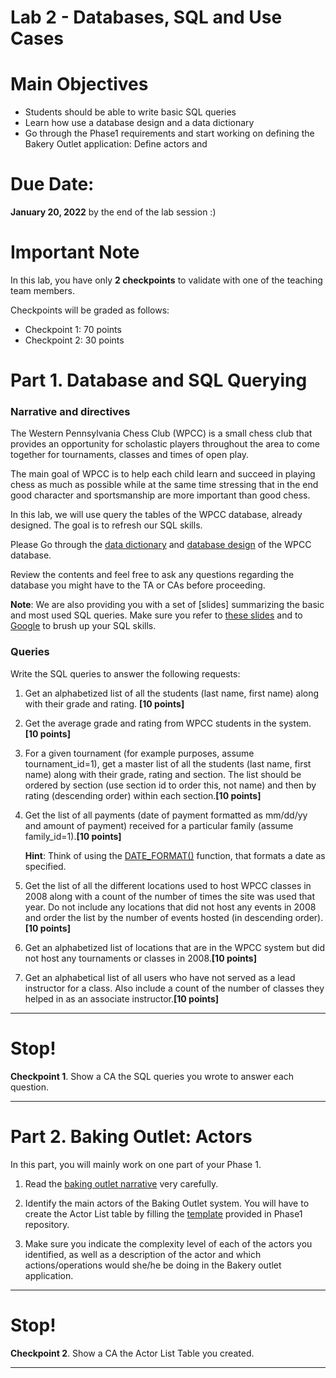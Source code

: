 Lab 2 - Databases, SQL and Use Cases
=

Main Objectives
==========
- Students should be able to write basic SQL queries
- Learn how use a database design and a data dictionary
- Go through the Phase1 requirements and start working on defining the Bakery Outlet application: Define actors and 


Due Date:
==========
**January 20, 2022** by the end of the lab session :)

Important Note
= 
 In this lab, you have only **2 checkpoints** to validate with one of the teaching team members. 
 
Checkpoints will be graded as follows:

* Checkpoint 1: 70 points
* Checkpoint 2: 30 points

Part 1. Database and SQL Querying
==========
### Narrative and directives

The Western Pennsylvania Chess Club (WPCC) is a small chess club that provides an opportunity for  scholastic players throughout the area to come together for tournaments, classes and times of open play. 

The main goal of WPCC is to help each child learn and succeed in playing chess as much as possible while at the same time stressing that in the end good character and sportsmanship are more important than good chess. 

In this lab, we will use query the tables of the WPCC database, already designed. The goal is to refresh our SQL skills. 

Please Go through the [data dictionary](https://github.com/S22-67-272Q/lab2/blob/main/wpcc_data_dict.pdf) and [database design](https://github.com/S22-67-272Q/lab2/blob/main/wpcc_db_design.pdf) of the WPCC database.  

Review the contents and feel free to ask any questions regarding the database you might have to the TA or CAs before proceeding.

**Note**: We are also providing you with a set of [slides] summarizing the basic and most used SQL queries. Make sure you refer to [these slides](https://github.com/S22-67-272Q/lab2/blob/main/SQL_refresher.pdf) and to [Google](https://www.google.com/) to brush up your SQL skills.


### Queries

Write the SQL queries to answer the following requests:

1. Get an alphabetized list of all the students (last name, first name) along with their grade and rating. **[10 points]**

2. Get the average grade and rating from WPCC students in the system. **[10 points]**

3. For a given tournament (for example purposes, assume tournament_id=1), get a master list of all the students (last name, first name) along with their grade, rating and section. The list should be ordered by section (use section id to order this, not name) and then by rating (descending order) within each section.**[10 points]**

4. Get the list of all payments (date of payment formatted as mm/dd/yy and amount of payment) received for a particular family (assume family_id=1).**[10 points]**

	**Hint**: Think of using the [DATE_FORMAT()](https://www.w3schools.com/sql/func_mysql_date_format.asp) function, that formats a date as specified.

5. Get the list of all the different locations used to host WPCC classes in 2008 along with a count of the number of times the site was used that year. Do not include any locations that did not host any events in 2008 and order the list by the number of events hosted (in descending order).**[10 points]**

6. Get an alphabetized list of locations that are in the WPCC system but did not host any tournaments or classes in 2008.**[10 points]**

7. Get an alphabetical list of all users who have not served as a lead instructor for a class. Also include a count of the number of classes they helped in as an associate instructor.**[10 points]**

- - -
# <span class="mega-icon mega-icon-issue-opened"></span> Stop!

**Checkpoint 1**. Show a CA the SQL queries you wrote to answer each question.
- - -

Part 2. Baking Outlet: Actors
==========
In this part, you will mainly work on one part of your Phase 1. 

1. Read the [baking outlet narrative](https://github.com/S22-67-272Q/67-272Q-P1/blob/main/baking_outlet_narrative.pdf) very carefully.

2. Identify the main actors of the Baking Outlet system. You will have to create the Actor List table by filling the [template](https://github.com/S22-67-272Q/67-272Q-P1/blob/main/HL_use_cases_template.doc) provided in Phase1 repository.

3. Make sure you indicate the complexity level of each of the actors you identified, as well as a description of the actor and which actions/operations would she/he be doing in the Bakery outlet application.

- - -
# <span class="mega-icon mega-icon-issue-opened"></span> Stop!

**Checkpoint 2**. Show a CA the Actor List Table you created.
- - -




